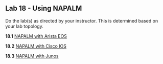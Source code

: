 ## Lab 18 - Using NAPALM

Do the lab(s) as directed by your instructor.  This is determined based on your lab topology.

**18.1** [NAPALM with Arista EOS](Lab_18_1_NAPALM_Arista.md)


**18.2** [NAPALM with Cisco IOS](Lab_18_2_NAPALM_IOS.md)

**18.3** [NAPALM with Junos](Lab_18_3_NAPALM_IOS.md)


